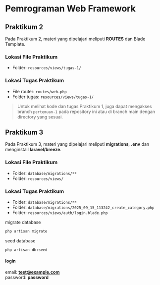 

# Pemrograman Web Framework

## Praktikum 2

Pada Praktikum 2, materi yang dipelajari meliputi **ROUTES** dan Blade Template.

### Lokasi File Praktikum

- Folder: `resources/views/tugas-1/`

### Lokasi Tugas Praktikum

- File router: `routes/web.php`
- Folder tugas: `resources/views/tugas-1/`

> Untuk melihat kode dan tugas Praktikum 1, juga dapat mengakses branch `pertemuan-1` pada repository ini atau di branch main dengan directory yang sesuai.


## Praktikum 3
Pada Praktikum 3, materi yang dipelajari meliputi **migrations**, **.env** dan menginstall **laravel/breeze**.

### Lokasi File Praktikum

- Folder: `database/migrations/**`
- Folder: `resources/views/`

### Lokasi Tugas Praktikum
- Folder: `database/migrations/**`
- Folder: `database/migrations/2025_09_15_113242_create_category.php`
- Folder: `resources/views/auth/login.blade.php`

migrate database
```bash 
php artisan migrate
```

seed database
```bash
php artisan db:seed
```

#### login
email: **test@example.com** \
password: **password**
